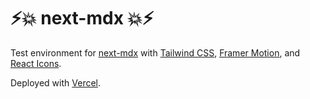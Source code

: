 # ⚡️💥 next-mdx 💥⚡️

Test environment for [next-mdx](https://github.com/vercel/next.js/tree/canary/packages/next-mdx)
with [Tailwind CSS](https://tailwindcss.com),
[Framer Motion](https://framer.com/motion),
and [React Icons](https://github.com/react-icons/react-icons).

Deployed with [Vercel](https://vercel.com).
